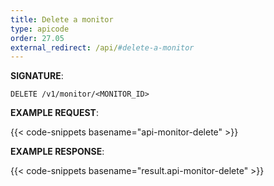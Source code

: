 ```yaml
---
title: Delete a monitor
type: apicode
order: 27.05
external_redirect: /api/#delete-a-monitor
---
```


**SIGNATURE**:

`DELETE /v1/monitor/<MONITOR_ID>`

**EXAMPLE REQUEST**:

{{< code-snippets basename="api-monitor-delete" >}}

**EXAMPLE RESPONSE**:

{{< code-snippets basename="result.api-monitor-delete" >}}
